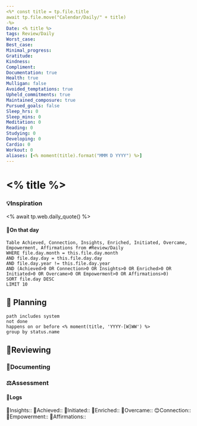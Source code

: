 ```yaml
---
<%* const title = tp.file.title
await tp.file.move("Calendar/Daily/" + title)
-%>
Date: <% title %>
tags: Review/Daily
Worst_case: 
Best_case:
Minimal_progress:
Gratitude:
Kindness:
Compliment:
Documentation: true
Health: true
Mulligan: false
Avoided_temptations: true
Upheld_commitments: true
Maintained_composure: true
Pursued_goals: false
Sleep_hrs: 0
Sleep_mins: 0
Meditation: 0
Reading: 0
Studying: 0
Developing: 0
Cardio: 0
Workout: 0
aliases: [<% moment(title).format("MMM D YYYY") %>]
---
```

# <% title %>


### 💡Inspiration


<% await tp.web.daily_quote() %>

#### 📼On that day

```dataview
Table Achieved, Connection, Insights, Enriched, Initiated, Overcame, Empowerment, Affirmations from #Review/Daily
WHERE file.day.month = this.file.day.month
AND file.day.day = this.file.day.day
AND file.day.year != this.file.day.year
AND (Achieved>0 OR Connection>0 OR Insights>0 OR Enriched>0 OR Initiated>0 OR Overcame>0 OR Empowerment>0 OR Affirmations>0)
SORT file.day DESC
LIMIT 10
```

## 📝 Planning

```tasks
path includes system
not done
happens on or before <% moment(title, 'YYYY-[W]WW') %>
group by status.name
```

## 🔄Reviewing

### 💭Documenting

### ⚖️Assessment

#### 📜Logs

🌱Insights:: 
🏅Achieved::
🔨Initiated::
🧠Enriched:: 
🗻Overcame::
😊Connection::
💪Empowerment::
💝Affirmations::